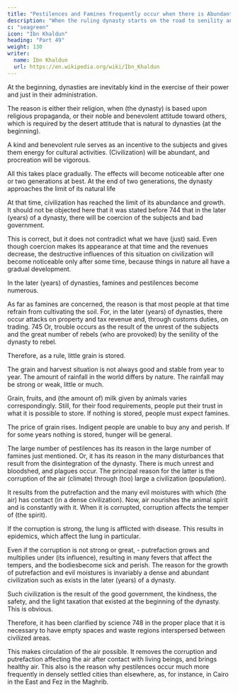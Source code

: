 ```yaml
---
title: "Pestilences and Famines frequently occur when there is Abundant Civilization"
description: "When the ruling dynasty starts on the road to senility and destruction, the rise of the new dynasty happens in 2 ways"
c: "seagreen"
icon: "Ibn Khaldun"
heading: "Part 49"
weight: 130
writer:
  name: Ibn Khaldun
  url: https://en.wikipedia.org/wiki/Ibn_Khaldun
---
```




<!-- ## 49. There is an abundant civilization (large population) at the end of dynasties, and pestilences and famines frequently occur then -->

At the beginning, dynasties are inevitably kind in the exercise of their power and just in their administration. 

The reason is either their religion, when (the dynasty) is based upon religious propaganda, or their noble and benevolent attitude toward others, which is required by the desert attitude that is natural to dynasties (at the beginning).

A <!-- 742 --> kind and benevolent rule serves as an incentive to the subjects and gives them energy for cultural activities. (Civilization) will be abundant, and procreation will be vigorous. 

All this takes place gradually. The effects will become noticeable after one or two generations at best. At the end of two generations, the dynasty approaches the limit of its natural life <!-- 7 43 --> 

At that time, civilization has reached the limit of its abundance and growth.
It should not be objected here that it was stated before 744 that in the later (years) of a dynasty, there will be coercion of the subjects and bad government. 

This is correct, but it does not contradict what we have (just) said. Even though coercion makes its appearance at that time and the revenues decrease, the destructive influences of this situation on civilization will become noticeable only after some
time, because things in nature all have a gradual development.

In the later (years) of dynasties, famines and pestilences become numerous.

As far as famines are concerned, the reason is that most people at that time refrain
from cultivating the soil. For, in the later (years) of dynasties, there occur attacks on
property and tax revenue and, through customs duties, on trading. 745 Or, trouble
occurs as the result of the unrest of the subjects and the great number of rebels (who
are provoked) by the senility of the dynasty to rebel. 

Therefore, as a rule, little grain is stored. 

The grain and harvest situation is not always good and stable from year to year. The amount of rainfall in the world differs by nature. The rainfall may be strong or weak, little or much. 

Grain, fruits, and (the amount of) milk given by animals varies correspondingly. Still, for their food requirements, people put their trust in what it is possible to store. If nothing is stored, people must expect famines.

The price of grain rises. Indigent people are unable to buy any and perish. If for some years nothing is stored, hunger will be general.

The large number of pestilences has its reason in the large number of famines just mentioned. Or, it has its reason in the many disturbances that result from the disintegration of the dynasty. There is much unrest and bloodshed, and plagues
occur. The principal reason for the latter is the corruption of the air (climate) through
(too) large a civilization (population). <!-- 746 --> 

It results from the putrefaction and the many evil moistures with which (the air) has contact (in a dense civilization). Now,
air nourishes the animal spirit <!-- 747 --> and is constantly with it. When it is corrupted,
corruption affects the temper of (the spirit). 

If the corruption is strong, the lung is afflicted with disease. This results in epidemics, which affect the lung in particular.

Even if the corruption is not strong or great, - putrefaction grows and multiplies under (its influence), resulting in many fevers that affect the tempers, and the bodiesbecome sick and perish. The reason for the growth of putrefaction and evil moistures is invariably a dense and abundant civilization such as exists in the later
(years) of a dynasty. 

Such civilization is the result of the good government, the kindness, the safety, and the light taxation that existed at the beginning of the dynasty. This is obvious. 

Therefore, it has been clarified by science 748 in the proper place that it is necessary to have empty spaces and waste regions interspersed between civilized areas. 

This makes circulation of the air possible. It removes the corruption and putrefaction affecting the air after contact with living beings, and brings healthy air. This also is the reason why pestilences occur much more frequently in densely settled cities than elsewhere, as, for instance, in Cairo in the East and Fez in the Maghrib.
